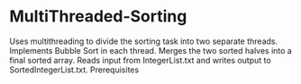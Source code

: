 # MultiThreaded-Sorting
Uses multithreading to divide the sorting task into two separate threads. Implements Bubble Sort in each thread. Merges the two sorted halves into a final sorted array. Reads input from IntegerList.txt and writes output to SortedIntegerList.txt. Prerequisites
